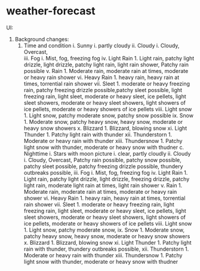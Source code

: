 # weather-forecast

UI:

1. Background changes:
   1. Time and condition
      i. Sunny
      i. partly cloudy
      ii. Cloudy
      i. Cloudy, Overcast,  
       iii. Fog
      i. Mist, fog, freezing fog
      iv. Light Rain 1. Light rain, patchy light drizzle, light drizzle, patchy light rain, light rain shower, Patchy rain possible
      v. Rain 1. Moderate rain, moderate rain at times, moderate or heavy rain shower
      vi. Heavy Rain 1. heavy rain, heavy rain at times, torrential rain shower
      vii. Sleet 1. moderate or heavy freezing rain, patchy freezing drizzle possible,patchy sleet possible, light freezing rain, light sleet, moderate or heavy sleet, ice pellets, light sleet showers, moderate or heavy sleet showers, light showers of ice pellets, moderate or heavy showers of ice pellets
      viii. Light snow 1. Light snow, patchy moderate snow, patchy snow possible
      ix. Snow 1. Moderate snow, patchy heavy snow, heavy snow, moderate or heavy snow showers
      x. Blizzard 1. Blizzard, blowing snow
      xi. Light Thunder 1. Patchy light rain with thunder
      xii. Thunderstorn 1. Moderate or heavy rain with thunder
      xiii. Thundersnow 1. Patchy light snow with thunder, moderate or heavy snow with thudner
      c. Nighttime
      i. Stars with moon picture
      i. clear, partly cloudly
      ii. Cloudy
      i. Cloudy, Overcast, Patchy rain possible, patchy snow possible, patchy sleet possible, patchy freezing drizzle possible, thundery outbreaks possible,
      iii. Fog
      i. Mist, fog, freezing fog
      iv. Light Rain 1. Light rain, patchy light drizzle, light drizzle, freezing drizzle, patchy light rain, moderate light rain at times, light rain shower
      v. Rain 1. Moderate rain, moderate rain at times, moderate or heavy rain shower
      vi. Heavy Rain 1. heavy rain, heavy rain at times, torrential rain shower
      vii. Sleet 1. moderate or heavy freezing rain, light freezing rain, light sleet, moderate or heavy sleet, ice pellets, light sleet showers, moderate or heavy sleet showers, light showers of ice pellets, moderate or heavy showers of ice pellets
      viii. Light snow 1. Light snow, patchy moderate snow,
      ix. Snow 1. Moderate snow, patchy heavy snow, heavy snow, moderate or heavy snow showers
      x. Blizzard 1. Blizzard, blowing snow
      xi. Light Thunder 1. Patchy light rain with thunder, thundery outbreaks possible,
      xii. Thunderstorn 1. Moderate or heavy rain with thunder
      xiii. Thundersnow 1. Patchy light snow with thunder, moderate or heavy snow with thudner
